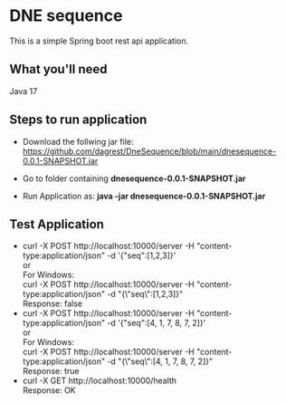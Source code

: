 # DNE sequence
This is a simple Spring boot rest api application. 

## What you'll need
Java 17  

## Steps to run application
- Download the follwing jar file:
https://github.com/dagrest/DneSequence/blob/main/dnesequence-0.0.1-SNAPSHOT.jar

- Go to folder containing **dnesequence-0.0.1-SNAPSHOT.jar**

- Run Application as: **java -jar dnesequence-0.0.1-SNAPSHOT.jar**

## Test Application
- curl -X POST http://localhost:10000/server -H "content-type:application/json" -d '{"seq":[1,2,3]}'  
or  
For Windows:  
curl -X POST http://localhost:10000/server -H "content-type:application/json" -d "{\\"seq\\":[1,2,3]}"  
Response: false  
- curl -X POST http://localhost:10000/server -H "content-type:application/json" -d '{"seq":[4, 1, 7, 8, 7, 2]}'  
or  
For Windows:  
curl -X POST http://localhost:10000/server -H "content-type:application/json" -d "{\\"seq\\":[4, 1, 7, 8, 7, 2]}"  
Response: true  
- curl -X GET http://localhost:10000/health   
Response: OK
